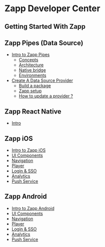 # Zapp Developer Center

## Getting Started With Zapp

## Zapp Pipes (Data Source)
* [Intro to Zapp Pipes](Zapp-Pipes/Home.md)
    * [Concepts](Zapp-Pipes/1.-Concepts.md)
    * [Architecture](Zapp-Pipes/2.-Architecture.md)
    * [Native bridge](Zapp-Pipes/3.-Native-bridge.md)
    * [Environments](Zapp-Pipes/4.-Environments.md)
* [Create A Data Source Provider](Zapp-Pipes/7.-Create-a-provider.md)
    * [Build a package](Zapp-Pipes/5.-Build-a-package.md)
    * [Zapp setup](Zapp-Pipes/6.-Zapp-setup.md)
    * [How to update a provider ?](Zapp-Pipes/How-to-update-a-provider.md)

## Zapp React Native
* [Intro]()

## Zapp iOS
* [Intro to Zapp iOS]()
* [UI Components]()
* [Navigation]()
* [Player]()
* [Login & SSO]()
* [Analytics]()
* [Push Service]()

## Zapp Android
* [Intro to Zapp Android]()
* [UI Components]()
* [Navigation]()
* [Player]()
* [Login & SSO]()
* [Analytics]()
* [Push Service]()

